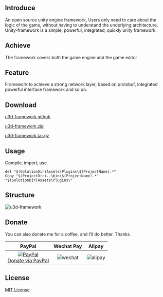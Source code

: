 ## Introduce

An open source unity engine framework, Users only need to care about the logic of the game,
 without having to understand the underlying architecture. Unity-framework is a simple, 
 powerful, integrated, quickly unity framework.

## Achieve

The framework covers both the game engine and the game editor

## Feature

Framework to achieve a strong network layer, based on protobuf, integrated powerful interface framework and so on.

## Download

[u3d-framework.github](https://github.com/hellowod/u3d-framework/releases)

[u3d-framework.zip](https://codeload.github.com/hellowod/u3d-framework/zip/master)

[u3d-framework.tar.gz](https://github.com/hellowod/u3d-framework/tarball/master)

## Usage

Compile, import, use

```
del "$(SolutionDir)Assets\Plugins\$(ProjectName).*"
Copy "$(ProjectDir)..\bin\$(ProjectName).*" "$(SolutionDir)Assets\Plugins\"
```

## Structure

![u3d-framework](/u3d-framework/media/frame.png)

## Donate

You can also donate me for a coffee, and I'll do better. Thanks.

|                                   PayPal                                    |                                 Wechat Pay                                  |                                   Alipay                                    |
|:---------------------------------------------------------------------------:|:---------------------------------------------------------------------------:|:---------------------------------------------------------------------------:|
| [![PayPal](https://www.paypalobjects.com/webstatic/paypalme/images/pp_logo_small.png)<br>Donate via PayPal ](https://www.paypal.me/abaojin) | ![wechat](/u3d-framework/media/weixin.png) | ![alipay](/u3d-framework/media/zhifubao.png) |

## License
[MIT License](https://hellowod.github.io/u3d-framework/LICENSE.md)
